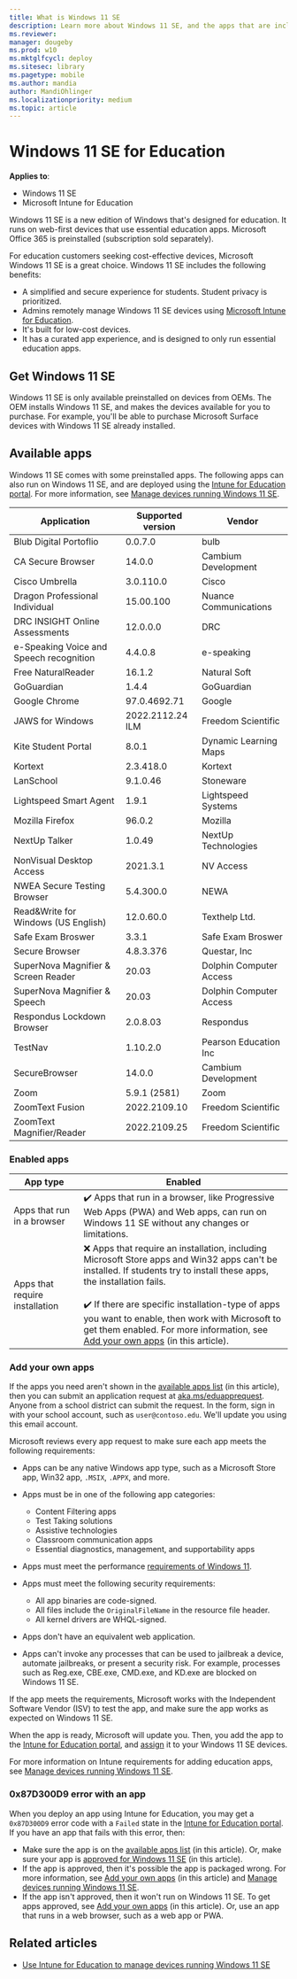 ```yaml
---
title: What is Windows 11 SE
description: Learn more about Windows 11 SE, and the apps that are included with the operating system. Read about the features IT professionals and administrators should know about Windows 11 SE. Add and deploy your apps using Microsoft Intune for Education.
ms.reviewer: 
manager: dougeby
ms.prod: w10
ms.mktglfcycl: deploy
ms.sitesec: library
ms.pagetype: mobile
ms.author: mandia
author: MandiOhlinger
ms.localizationpriority: medium
ms.topic: article
---
```


# Windows 11 SE for Education

**Applies to**:

- Windows 11 SE
- Microsoft Intune for Education

Windows 11 SE is a new edition of Windows that's designed for education. It runs on web-first devices that use essential education apps. Microsoft Office 365 is preinstalled (subscription sold separately).

For education customers seeking cost-effective devices, Microsoft Windows 11 SE is a great choice. Windows 11 SE includes the following benefits:

- A simplified and secure experience for students. Student privacy is prioritized.
- Admins remotely manage Windows 11 SE devices using [Microsoft Intune for Education](/intune-education/what-is-intune-for-education).
- It's built for low-cost devices.
- It has a curated app experience, and is designed to only run essential education apps.

## Get Windows 11 SE

Windows 11 SE is only available preinstalled on devices from OEMs. The OEM installs Windows 11 SE, and makes the devices available for you to purchase. For example, you'll be able to purchase Microsoft Surface devices with Windows 11 SE already installed.

## Available apps

Windows 11 SE comes with some preinstalled apps. The following apps can also run on Windows 11 SE, and are deployed using the [Intune for Education portal](https://intuneeducation.portal.azure.com). For more information, see [Manage devices running Windows 11 SE](/intune-education/windows-11-se-overview).


| Application | Supported version | Vendor |
| --- | --- | --- |
|Blub Digital Portoflio                 |0.0.7.0         |bulb|
|CA Secure Browser                      |14.0.0          |Cambium Development|
|Cisco Umbrella                         |3.0.110.0       |Cisco|
|Dragon Professional Individual         |15.00.100       |Nuance Communications|
|DRC INSIGHT Online Assessments         |12.0.0.0        |DRC|
|e-Speaking Voice and Speech recognition|4.4.0.8         |e-speaking|
|Free NaturalReader                     |16.1.2          |Natural Soft|
|GoGuardian                             |1.4.4           |GoGuardian|
|Google Chrome                          |97.0.4692.71    |Google|
|JAWS for Windows                       |2022.2112.24 ILM|Freedom Scientific|
|Kite Student Portal                    |8.0.1|Dynamic Learning Maps|
|Kortext                                |2.3.418.0       |Kortext|
|LanSchool                              |9.1.0.46        |Stoneware|
|Lightspeed Smart Agent                 |1.9.1           |Lightspeed Systems|
|Mozilla Firefox                        |96.0.2          |Mozilla|
|NextUp Talker                          |1.0.49          |NextUp Technologies|
|NonVisual Desktop Access               |2021.3.1        |NV Access|
|NWEA Secure Testing Browser            |5.4.300.0       |NEWA|
|Read&Write for Windows (US English)    |12.0.60.0       |Texthelp Ltd.|
|Safe Exam Broswer                      |3.3.1           |Safe Exam Broswer|
|Secure Browser                         |4.8.3.376       |Questar, Inc|
|SuperNova Magnifier & Screen Reader    | 20.03          |Dolphin Computer Access|
|SuperNova Magnifier & Speech           | 20.03          |Dolphin Computer Access|
|Respondus Lockdown Browser             |2.0.8.03        |Respondus|
|TestNav                                |1.10.2.0        |Pearson Education Inc|
|SecureBrowser                          |14.0.0          |Cambium Development|
|Zoom                                   |5.9.1 (2581)    |Zoom|
|ZoomText Fusion              |2022.2109.10 |Freedom Scientific| 
|ZoomText Magnifier/Reader              |2022.2109.25 |Freedom Scientific| 

### Enabled apps

| App type | Enabled |
| --- | --- |
| Apps that run in a browser | ✔️ Apps that run in a browser, like Progressive Web Apps (PWA) and Web apps, can run on Windows 11 SE without any changes or limitations. |
| Apps that require installation | ❌ Apps that require an installation, including Microsoft Store apps and Win32 apps can't be installed. If students try to install these apps, the installation fails. <br/><br/>✔️ If there are specific installation-type of apps you want to enable, then work with Microsoft to get them enabled. For more information, see [Add your own apps](#add-your-own-apps) (in this article). |

### Add your own apps

If the apps you need aren't shown in the [available apps list](#available-apps) (in this article), then you can submit an application request at [aka.ms/eduapprequest](https://aka.ms/eduapprequest). Anyone from a school district can submit the request. In the form, sign in with your school account, such as `user@contoso.edu`. We'll update you using this email account.

Microsoft reviews every app request to make sure each app meets the following requirements:

- Apps can be any native Windows app type, such as a Microsoft Store app, Win32 app, `.MSIX`, `.APPX`, and more.

- Apps must be in one of the following app categories:​
  - Content Filtering apps​
  - Test Taking solutions​
  - Assistive technologies
  - Classroom communication apps​
  - Essential diagnostics, management, and supportability apps

- Apps must meet the performance [requirements of Windows 11](/windows/whats-new/windows-11-requirements).

- Apps must meet the following security requirements:
  - All app binaries are code-signed​.
  - All files include the `OriginalFileName` in the resource file header​.
  - All kernel drivers are WHQL-signed.

- Apps don't have an equivalent web application​.

- Apps can't invoke any processes that can be used to jailbreak a device, automate jailbreaks, or present a security risk. For example, processes such as Reg.exe, CBE.exe, CMD.exe, and KD.exe are blocked on Windows 11 SE.

If the app meets the requirements, Microsoft works with the Independent Software Vendor (ISV) to test the app, and make sure the app works as expected on Windows 11 SE.

When the app is ready, Microsoft will update you. Then, you add the app to the [Intune for Education portal](https://intuneeducation.portal.azure.com), and [assign](/intune-education/assign-apps) it to your Windows 11 SE devices.

For more information on Intune requirements for adding education apps, see [Manage devices running Windows 11 SE](/intune-education/windows-11-se-overview).

### 0x87D300D9 error with an app

When you deploy an app using Intune for Education, you may get a `0x87D300D9` error code with a `Failed` state in the [Intune for Education portal](https://intuneeducation.portal.azure.com). If you have an app that fails with this error, then:

- Make sure the app is on the [available apps list](#available-apps) (in this article). Or, make sure your app is [approved for Windows 11 SE](#add-your-own-apps) (in this article).
- If the app is approved, then it's possible the app is packaged wrong. For more information, see [Add your own apps](#add-your-own-apps) (in this article) and [Manage devices running Windows 11 SE](/intune-education/windows-11-se-overview).
- If the app isn't approved, then it won't run on Windows 11 SE. To get apps approved, see [Add your own apps](#add-your-own-apps) (in this article). Or, use an app that runs in a web browser, such as a web app or PWA.

## Related articles

- [Use Intune for Education to manage devices running Windows 11 SE](/intune-education/windows-11-se-overview)
